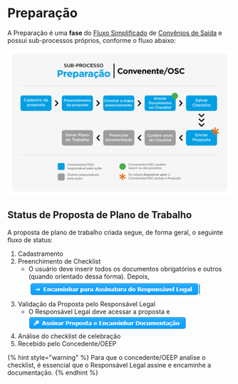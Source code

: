 # Preparação

A Preparação é uma **fase** do [Fluxo Simplificado](../definicoes-gerais/fluxo-simplificado.md) de [Convênios de Saída](../definicoes-gerais/convenios-de-saida.md) e possui sub-processos próprios, conforme o fluxo abaixo:

![](<../../.gitbook/assets/image (27).png>)

## Status de Proposta de Plano de Trabalho

A proposta de plano de trabalho criada segue, de forma geral, o seguinte fluxo de status:

1. Cadastramento
2. Preenchimento de Checklist
   * O usuário deve inserir todos os documentos obrigatórios e outros (quando orientado dessa forma). Depois, <img src="../../.gitbook/assets/image (32).png" alt="" data-size="original">
3. Validação da Proposta pelo Responsável Legal
   * O Responsável Legal deve acessar a proposta e <img src="../../.gitbook/assets/image (42).png" alt="" data-size="original">
4. Análise do checklist de celebração
5. Recebido pelo Concedente/OEEP

{% hint style="warning" %}
Para que o concedente/OEEP analise o checklist, é essencial que o Responsável Legal assine e encaminhe a documentação.
{% endhint %}
